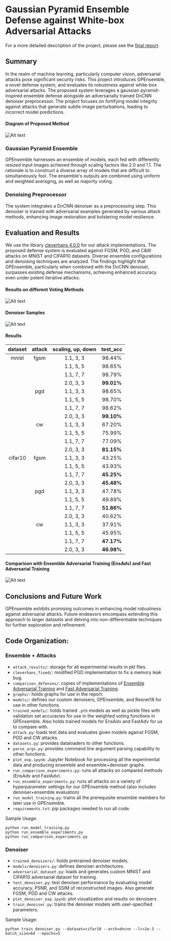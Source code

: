 # Gaussian Pyramid Ensemble Defense against White-box Adversarial Attacks 

For a more detailed description of the project, please see the [final report](report/report.pdf).

## Summary
In the realm of machine learning, particularly computer vision, adversarial attacks pose significant security risks. This project introduces GPEnsemble, a novel defense system, and evaluates its robustness against white-box adversarial attacks. The proposed system leverages a gaussian pyramid-inspired ensemble defense alongside an adversarially trained DnCNN denoiser preprocessor. The project focuses on fortifying model integrity against attacks that generate subtle image perturbations, leading to incorrect model predictions.

<!-- diagram -->
#### Diagram of Proposed Method
![Alt text](report/images/diagram.png?raw=true "GPEnsemble Diagram")

### Gaussian Pyramid Ensemble
GPEnsemble harnesses an ensemble of models, each fed with differently resized input images achieved through scaling factors like 2.0 and 1.1. The rationale is to construct a diverse array of models that are difficult to simultaneously fool. The ensemble's outputs are combined using uniform and weighted averaging, as well as majority voting.

### Denoising Preprocessor
The system integrates a DnCNN denoiser as a preprocessing step. This denoiser is trained with adversarial examples generated by various attack methods, enhancing image restoration and bolstering model resilience.

## Evaluation and Results
We use the library [cleverhans 4.0.0](https://github.com/cleverhans-lab/cleverhans/releases/tag/v4.0.0) for our attack implementations. The proposed defense system is evaluated against FGSM, PGD, and C&W attacks on MNIST and CIFAR10 datasets. Diverse ensemble configurations and denoising techniques are analyzed. The findings highlight that GPEnsemble, particularly when combined with the DnCNN denoiser, surpasses existing defense mechanisms, achieving enhanced accuracy even under potent iterative attacks.


<!-- voting_methods -->
#### Results on different Voting Methods
![Alt text](report/images/voting_methods.png?raw=true "Voting Methods")

<!-- denoiser_only_result -->
<!-- #### Results on Denoiser Only
![Alt text](report/images/denoiser_only_result.png?raw=true "Denoiser Only") -->

<!-- denoiser_sample -->
#### Denoiser Samples
![Alt text](report/images/denoiser_sample.png?raw=true "Denoiser Sample")

#### Results
|   dataset  |  attack  |  scaling, up, down  |  test_acc   |
|:----------:|:--------:|:-------------------:|:-----------:|
|   mnist    |   fgsm   |      1.1, 3, 3      |   98.44%    |
|            |          |      1.1, 5, 5      |   98.65%    |
|            |          |      1.1, 7, 7      |   98.79%    |
|            |          |      2.0, 3, 3      | **99.01%**  |
|            |   pgd    |      1.1, 3, 3      |   98.65%    |
|            |          |      1.1, 5, 5      |   98.70%    |
|            |          |      1.1, 7, 7      |   98.62%    |
|            |          |      2.0, 3, 3      | **99.10%**  |
|            |    cw    |      1.1, 3, 3      |   67.20%    |
|            |          |      1.1, 5, 5      |   75.99%    |
|            |          |      1.1, 7, 7      |   77.09%    |
|            |          |      2.0, 3, 3      | **81.15%**  |
|  cifar10   |   fgsm   |      1.1, 3, 3      |   43.25%    |
|            |          |      1.1, 5, 5      |   43.93%    |
|            |          |      1.1, 7, 7      | **45.25%**  |
|            |          |      2.0, 3, 3      | **45.48%**  |
|            |   pgd    |      1.1, 3, 3      |   47.78%    |
|            |          |      1.1, 5, 5      |   49.89%    |
|            |          |      1.1, 7, 7      | **51.86%**  |
|            |          |      2.0, 3, 3      |   40.62%    |
|            |    cw    |      1.1, 3, 3      |   37.91%    |
|            |          |      1.1, 5, 5      |   45.95%    |
|            |          |      1.1, 7, 7      | **47.17%**  |
|            |          |      2.0, 3, 3      | **46.98%**  |


<!-- comparison -->
#### Comparison with Ensemble Adversarial Training (EnsAdv) and Fast Adversarial Training
![Alt text](report/images/comparison.png?raw=true "Comparison")


## Conclusions and Future Work
GPEnsemble exhibits promising outcomes in enhancing model robustness against adversarial attacks. Future endeavors encompass extending this approach to larger datasets and delving into non-differentiable techniques for further exploration and refinement.

## Code Organization:

### Ensemble + Attacks
- ```attack_results/```: storage for all experimental results in pkl files.
- ```cleverhans_fixed/```: modified PGD implementation to fix a memory leak bug.
- ```comparison_defenses/```: copies of implementations of [Ensemble Adversarial Training](https://github.com/JZ-LIANG/Ensemble-Adversarial-Training) and [Fast Adversarial Training](https://github.com/locuslab/fast_adversarial).
- ```graphs/```: holds graphs for use in the report.
- ```models/```: defines our custom denoisers, GPEnsemble, and Resnet18 for use in other functions.
- ```trained_models/```: holds trained ```.pth``` models as well as pickle files with validation set accuracies for use in the weighted voting functions in GPEnsemble. Also holds trained models for EnsAdv and FastAdv for us to compare with.
- ```attack.py```: loads test data and evaluates given models against FGSM, PGD and CW attacks.
- ```datasets.py```: provides dataloaders to other functions.
- ```parse_args.py```: provides command line argument parsing capability to other functions.
- ```plot_exp.ipynb```: Jupyter Notebook for processing all the experimental data and producing ensemble and ensemble+denoiser graphs.
- ```run_comparison_experiments.py```: runs all attacks on compared methods (EnsAdv and FastAdv).
- ```run_ensemble_experiments.py```: runs all attacks on a variety of hyperparameter settings for our GPEnsemble method (also includes denoiser+ensemble evaluation)
- ```run_model_training.py```: trains all the prerequisite ensemble members for later use in GPEnsemble.
- ```requirements.txt```: pip packages needed to run all code.

Sample Usage:
```
python run_model_training.py
python run_ensemble_experiments.py
python run_comparison_experiments.py
```

### Denoiser
- ```trained_denoisers/```: holds pretrained denoiser models.
- ```models/denoisers.py```: defines denoiser architectures.
- ```adversarial_dataset.py```: loads and generates custom MNIST and CIFAR10 adversarial dataset for training.
- ```test_denoiser.py```: test denoiser performance by evaluating model accuracy, PSNR, and SSIM of reconstructed images. Also generate FGSM, PGD and CW attacks.
- ```plot_denoiser_exp.ipynb```: plot visualization and results on denoisers
- ```train_denoiser.py```: trains the denoiser models with user-specified parameters. 

Sample Usage:
```
python train_denoiser.py --dataset=cifar10 --arch=dncnn --lr=1e-3 --batch_size=64 --epochs=5
```
